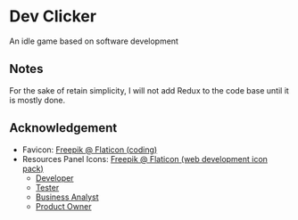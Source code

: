 # Dev Clicker

An idle game based on software development

## Notes

For the sake of retain simplicity, I will not add Redux to the code base until it is mostly done.

## Acknowledgement

- Favicon: [Freepik @ Flaticon (coding)](https://www.flaticon.com/free-icon/coding_1159283)
- Resources Panel Icons: [Freepik @ Flaticon (web development icon pack)](https://www.flaticon.com/packs/web-development-19)
    - [Developer](https://www.flaticon.com/free-icon/coding_921579)
    - [Tester](https://www.flaticon.com/free-icon/bug_921564)
    - [Business Analyst](https://www.flaticon.com/free-icon/analytics_921591)
    - [Product Owner](https://www.flaticon.com/free-icon/user_921567)